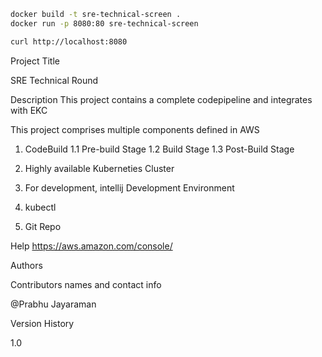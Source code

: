 ``` bash
docker build -t sre-technical-screen .
docker run -p 8080:80 sre-technical-screen

curl http://localhost:8080
```

Project Title

SRE Technical Round

Description
This project contains a complete codepipeline and integrates with EKC

This project comprises multiple components defined in AWS 
1. CodeBuild
	1.1 Pre-build Stage
	1.2 Build Stage
	1.3 Post-Build Stage

2. Highly available Kuberneties Cluster

3. For development, intellij Development Environment 

4. kubectl 

5. Git Repo

Help
https://aws.amazon.com/console/


Authors

Contributors names and contact info

@Prabhu Jayaraman

Version History

1.0